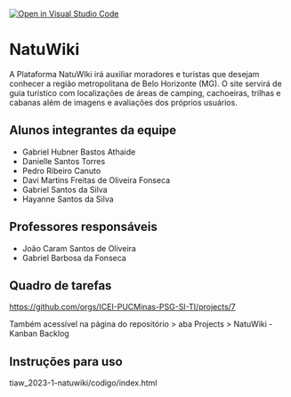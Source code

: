 [![Open in Visual Studio Code](https://classroom.github.com/assets/open-in-vscode-c66648af7eb3fe8bc4f294546bfd86ef473780cde1dea487d3c4ff354943c9ae.svg)](https://classroom.github.com/online_ide?assignment_repo_id=10694760&assignment_repo_type=AssignmentRepo)
# NatuWiki
A Plataforma NatuWIki irá auxiliar moradores e turistas que desejam conhecer a região metropolitana de Belo Horizonte (MG). O site servirá de guia turistico com localizações de áreas de camping, cachoeiras, trilhas e cabanas além de imagens e avaliações dos próprios usuários. 

## Alunos integrantes da equipe

* Gabriel Hubner Bastos Athaide
* Danielle Santos Torres
* Pedro Ribeiro Canuto
* Davi Martins Freitas de Oliveira Fonseca
* Gabriel Santos da Silva
* Hayanne Santos da Silva

## Professores responsáveis

* João Caram Santos de Oliveira
* Gabriel Barbosa da Fonseca

## Quadro de tarefas
https://github.com/orgs/ICEI-PUCMinas-PSG-SI-TI/projects/7

Também acessível na página do repositório > aba Projects > NatuWiki - Kanban Backlog 

## Instruções para uso
tiaw_2023-1-natuwiki/codigo/index.html
